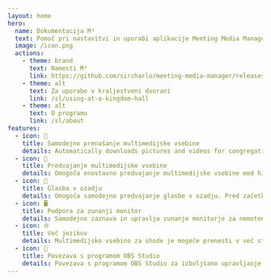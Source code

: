 ```yaml
---
layout: home
hero:
  name: Dokumentacija M³
  text: Pomoč pri nastavitvi in uporabi aplikacije Meeting Media Manager
  image: /icon.png
  actions:
    - theme: brand
      text: Namesti M³
      link: https://github.com/sircharlo/meeting-media-manager/releases/latest
    - theme: alt
      text: Za uporabo v kraljestveni dvorani
      link: /sl/using-at-a-kingdom-hall
    - theme: alt
      text: O programu
      link: /sl/about
features:
  - icon: 🚀
    title: Samodejno prenašanje multimedijske vsebine
    details: Automatically downloads pictures and videos for congregation meetings in any language available on the official website of Jehovah's Witnesses.
  - icon: 🎦
    title: Predvajanje multimedijske vsebine
    details: Omogoča enostavno predvajanje multimedijske vsebine med hibridnimi shodi ali shodi v živo.
  - icon: 🎵
    title: Glasba v ozadju
    details: Omogoča samodejno predvajanje glasbe v ozadju. Pred začetkom shoda jo neha predvajati. Glasbo v ozadju se lahko po shodu ponovno zažene z enim klikom.
  - icon: 🖥️
    title: Podpora za zunanji monitor
    details: Samodejno zaznava in upravlja zunanje monitorje za nemoteno predvajanje multimedijske vsebine.
  - icon: 🌐
    title: Več jezikov
    details: Multimedijsko vsebino za shode je mogoče prenesti v več sto jezikih in za jezik vmesnika M³ uporabiti katerega koli od številnih razpoložljivih jezikov.
  - icon: 🧩
    title: Povezava s programom OBS Studio
    details: Povezava s programom OBS Studio za izboljšano upravljanje multimedijske vsebine in boljše možnosti predvajanja te vsebine.
---
```


